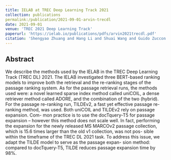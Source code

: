 ```yaml
---
title: IELAB at TREC Deep Learning Track 2021
collection: publications
permalink:/publication/2021-09-01-arvin-trecdl
date: 2021-09-01
venue: 'TREC 2021 Deep Learning Track'
paperurl: 'https://ielab.io/publications/pdfs/arvin2021trecdl.pdf'
citation: 'Shengyao Zhuang and Hang Li and Shuai Wang and Guido Zuccon. 2021. IELAB at TREC Deep Learning Track 2021. In TREC 2021 Deep Learning Track.'
---
```

## Abstract

We describe the methods used by the IELAB in the TREC Deep Learning Track (TREC DL) 2021. The IELAB investigated three BERT-based ranking models to improve both the retrieval and the re-ranking stages of the passage ranking system. As for the passage retrieval runs, the methods used were: a novel learned sparse index method called uniCOIL, a dense retriever method called ADORE, and the combination of the two (hybrid). For the passage re-ranking run, TILDEv2, a fast yet effective passage re-ranking method, was used. Both uniCOIL and TILDEv2 rely on passage expansion. Com- mon practice is to use the docTquery-T5 for passage expansion – however this method does not scale well. In fact, performing the expansion for the newly released MS MARCOv2 passage collection, which is 15.6 times larger than the old v1 collection, was not pos- sible within the timeframe of the TREC DL 2021 task. To address this issue, we adapt the TILDE model to serve as the passage expan- sion method: compared to docTquery-T5, TILDE reduces passage expansion time by 98%.